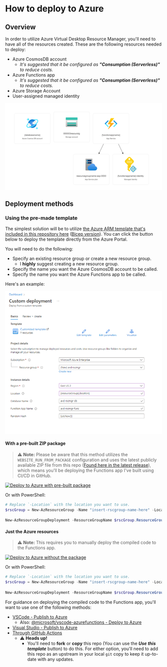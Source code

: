 # How to deploy to Azure

## Overview

In order to utilize Azure Virtual Desktop Resource Manager, you'll need to have all of the resources created. These are the following resources needed to deploy:

- Azure CosmosDB account
  - _It's suggested that it be configured as **"Consumption (Serverless)"** to reduce costs._
- Azure Functions app
  - _It's suggested that it be configured as **"Consumption (Serverless)"** to reduce costs._
- Azure Storage Account
- User-assigned managed identity

![A visualized sample of the resources.](../.github/repo-imgs/sample-resource-visualizer.png)

## Deployment methods

### Using the pre-made template

The simplest solution will be to utilize [the Azure ARM template that's included in this repository here](../azure/deploy-avd-rscmgr.json) ([Bicep version](../azure/deploy-avd-rscmgr.bicep)). You can click the button below to deploy the template directly from the Azure Portal.

You will need to do the following:

- Specify an existing resource group or create a new resource group.
  - I **highly** suggest creating a new resource group.
- Specify the name you want the Azure CosmosDB account to be called.
- Specify the name you want the Azure Functions app to be called.

Here's an example:

![Example of template parameters in the Azure portal.](../.github/repo-imgs/deploy-to-azure_template/deployment-parameters.png)

#### With a pre-built ZIP package

> ⚠️ **Note:** Please be aware that this method utilizes the `WEBSITE_RUN_FROM_PACKAGE` configuration and uses the latest publicly available ZIP file from this repo ([Found here in the latest release](https://github.com/Smalls1652/SmallsOnline.AVD.ResourceManager/releases/latest)), which means you'll be deploying the Functions app I've built using CI/CD in GitHub.

[![Deploy to Azure with pre-built package](https://aka.ms/deploytoazurebutton)](https://portal.azure.com/#create/Microsoft.Template/uri/https%3A%2F%2Fraw.githubusercontent.com%2FSmalls1652%2FSmallsOnline.AVD.ResourceManager%2Fmain%2Fazure%2Fdeploy-avd-rscmgr.json)

Or with PowerShell:

```powershell
# Replace `-Location` with the location you want to use.
$rscGroup = New-AzResourceGroup -Name "insert-rscgroup-name-here" -Location "eastus2"

New-AzResourceGroupDeployment -ResourceGroupName $rscGroup.ResourceGroupName -Name "deployAvdRscMgr" -Mode "Incremental" -TemplateUri "https://raw.githubusercontent.com/Smalls1652/SmallsOnline.AVD.ResourceManager/main/azure/deploy-avd-rscmgr.json"
```

#### Just the Azure resources

> ⚠️ **Note:** This requires you to manually deploy the compiled code to the Functions app.

[![Deploy to Azure without the package](https://aka.ms/deploytoazurebutton)](https://portal.azure.com/#create/Microsoft.Template/uri/https%3A%2F%2Fraw.githubusercontent.com%2FSmalls1652%2FSmallsOnline.AVD.ResourceManager%2Fmain%2Fazure%2Fdeploy-avd-rscmgr_no-package.json)

Or with PowerShell:

```powershell
# Replace `-Location` with the location you want to use.
$rscGroup = New-AzResourceGroup -Name "insert-rscgroup-name-here" -Location "eastus2"

New-AzResourceGroupDeployment -ResourceGroupName $rscGroup.ResourceGroupName -Name "deployAvdRscMgr" -Mode "Incremental" -TemplateUri "https://raw.githubusercontent.com/Smalls1652/SmallsOnline.AVD.ResourceManager/main/azure/deploy-avd-rscmgr_no-package.json"
```

For guidance on deploying the compiled code to the Functions app, you'll want to use one of the following methods:

- [VSCode - Publish to Azure](https://docs.microsoft.com/en-us/azure/azure-functions/functions-develop-vs-code?tabs=csharp#publish-to-azure)
  - Also: [@microsoft/vscode-azurefunctions - Deploy to Azure](https://github.com/microsoft/vscode-azurefunctions/blob/main/README.md#deploy-to-azure)
- [Visual Studio - Publish to Azure](https://docs.microsoft.com/en-us/azure/azure-functions/functions-develop-vs?tabs=in-process#publish-to-azure)
- [Through GitHub Actions](https://docs.microsoft.com/en-us/azure/azure-functions/functions-how-to-github-actions?tabs=dotnet)
  - ⚠️ **Heads up!**
    - You'll need to **fork** or **copy** this repo (You can use the _**Use this template**_ button) to do this. For either option, you'll need to add this repo as an upstream in your local `git` copy to keep it up-to-date with any updates.
